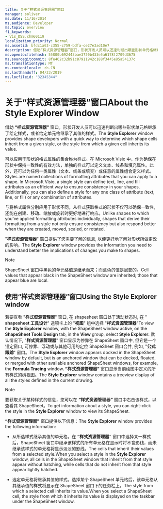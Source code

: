 ```yaml
---
title: 关于“样式资源管理器”窗口
manager: soliver
ms.date: 11/16/2014
ms.audience: Developer
ms.topic: overview
f1_keywords:
- Vis_DSS.chm60119
localization_priority: Normal
ms.assetid: bfdc1a63-c355-c759-bdfa-ce27e3ad10e7
description: 借助“样式资源管理器”窗口，形状开发人员可以迅速判断出哪些形状单元格继承了给定样式，或者给定单元格继承了其值的样式。
ms.openlocfilehash: 55800b692443bae3720b433e5a6178f2709d3675
ms.sourcegitcommit: 8fe462c32b91c87911942c188f3445e85a54137c
ms.translationtype: MT
ms.contentlocale: zh-CN
ms.lasthandoff: 04/23/2019
ms.locfileid: "32345344"
---
```

# <a name="about-the-style-explorer-window"></a><span data-ttu-id="e4a82-103">关于“样式资源管理器”窗口</span><span class="sxs-lookup"><span data-stu-id="e4a82-103">About the Style Explorer Window</span></span>

<span data-ttu-id="e4a82-104">借助 **“样式资源管理器”** 窗口，形状开发人员可以迅速判断出哪些形状单元格继承了给定样式，或者给定单元格继承了其值的样式。</span><span class="sxs-lookup"><span data-stu-id="e4a82-104">The **Style Explorer** window provides shape developers with a quick way to determine which shape cells inherit from a given style, or the style from which a given cell inherits its value.</span></span> 
  
<span data-ttu-id="e4a82-p101">可以应用于形状的格式属性的集合称为样式。在 Microsoft Visio 中，作为确保在形状中保持一致性的有效方法，单独的样式可以定义文本、线条和填充属性。此外，还可以为任何一类属性（文本、线条或填充）或任意的属性组合定义样式。</span><span class="sxs-lookup"><span data-stu-id="e4a82-p101">Styles are named collections of formatting attributes that you can apply to a shape. In Microsoft Visio, a single style can define text, line, and fill attributes as an efficient way to ensure consistency in your shapes. Additionally, you can also define a style for any one class of attribute (text, line, or fill) or any combination of attributes.</span></span> 
  
<span data-ttu-id="e4a82-108">与将格式属性分别应用于形状不同，从样式获取格式的形状不仅可以确保一致性，还能在创建、移动、缩放或旋转时更好地进行响应。</span><span class="sxs-lookup"><span data-stu-id="e4a82-108">Unlike shapes to which you've applied formatting attributes individually, shapes that derive their formatting from a style not only ensure consistency but also respond better when they are created, moved, scaled, or rotated.</span></span> 
  
<span data-ttu-id="e4a82-109">"**样式资源管理器**" 窗口提供了您需要了解的信息, 以便更好地了解对形状所做更改的影响。</span><span class="sxs-lookup"><span data-stu-id="e4a82-109">The **Style Explorer** window provides the information you need to understand better the implications of changes you make to shapes.</span></span> 
  
> [!NOTE]
> <span data-ttu-id="e4a82-110">ShapeSheet 窗口中黑色的单元格值是继承而来；而蓝色的值是局部的。</span><span class="sxs-lookup"><span data-stu-id="e4a82-110">Cell values that appear black in the ShapeSheet window are inherited; those that appear blue are local.</span></span> 
  
## <a name="using-the-style-explorer-window"></a><span data-ttu-id="e4a82-111">使用“样式资源管理器”窗口</span><span class="sxs-lookup"><span data-stu-id="e4a82-111">Using the Style Explorer window</span></span>

<span data-ttu-id="e4a82-112">若要查看 "**样式资源管理器**" 窗口, 在 shapesheet 窗口处于活动状态时, 在 " **shapesheet 工具设计**" 选项卡上的 "**视图**" 组中选择 "**样式资源管理器**"</span><span class="sxs-lookup"><span data-stu-id="e4a82-112">To view the **Style Explorer** window, with the ShapeSheet window active, on the **ShapeSheet Tools Design** tab, in the **View** group, select **Style Explorer**.</span></span> <span data-ttu-id="e4a82-113">默认情况下, "**样式资源管理器**" 窗口显示为停靠在 ShapeSheet 窗口中, 但它是一个锚定窗口, 可停靠、浮动或与其他可用的定位 ShapeSheet 窗口合并, 例如, "**公式跟踪**" 窗口。</span><span class="sxs-lookup"><span data-stu-id="e4a82-113">The **Style Explorer** window appears docked in the ShapeSheet window by default, but is an anchored window that can be docked, floated, or merged with other available anchored ShapeSheet windows, for example, the **Formula Tracing** window.</span></span> <span data-ttu-id="e4a82-114">**“样式资源管理器”** 窗口显示当前绘图中定义的所有样式的树视图。</span><span class="sxs-lookup"><span data-stu-id="e4a82-114">The **Style Explorer** window contains a treeview display of all the styles defined in the current drawing.</span></span> 
  
> [!NOTE]
> <span data-ttu-id="e4a82-115">要获取关于某种样式的信息，您可以在 **“样式资源管理器”** 窗口中右击该样式，以查看其 ShapeSheet。</span><span class="sxs-lookup"><span data-stu-id="e4a82-115">To get information about a style, you can right-click the style in the **Style Explorer** window to view its ShapeSheet.</span></span> 
  
<span data-ttu-id="e4a82-116">**“样式资源管理器”** 窗口提供以下信息：</span><span class="sxs-lookup"><span data-stu-id="e4a82-116">The **Style Explorer** window provides the following information:</span></span> 
  
- <span data-ttu-id="e4a82-117">从所选样式继承其值的单元格。在 **“样式资源管理器”** 窗口中选择某一样式后，ShapeSheet 窗口中继承该样式的所有单元格在显示时将不含影线，而未继承该样式的单元格将显示淡淡的影线。</span><span class="sxs-lookup"><span data-stu-id="e4a82-117">The cells that inherit their values from a selected style.When you select a style in the **Style Explorer** window, all cells in the ShapeSheet window that inherit from that style appear without hatching, while cells that do not inherit from that style appear lightly hatched.</span></span> 
    
- <span data-ttu-id="e4a82-118">选定单元格将继承其值的样式。选择某个 ShapeSheet 单元格后，该单元格从其继承值的样式将显示在 ShapeSheet 窗口下的任务栏上。</span><span class="sxs-lookup"><span data-stu-id="e4a82-118">The style from which a selected cell inherits its value.When you select a ShapeSheet cell, the style from which it inherits its value is displayed on the taskbar under the ShapeSheet window.</span></span> 
    

